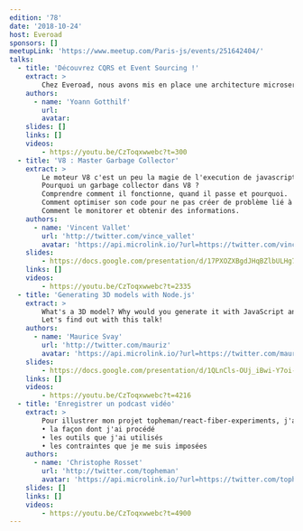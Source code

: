```yaml
---
edition: '78'
date: '2018-10-24'
host: Everoad
sponsors: []
meetupLink: 'https://www.meetup.com/Paris-js/events/251642404/'
talks:
  - title: 'Découvrez CQRS et Event Sourcing !'
    extract: >
        Chez Everoad, nous avons mis en place une architecture microservice basée sur les patterns CQRS et Event Sourcing. L'objectif de ce talk est de vous présenter ces deux concepts et de vous partager notre retour d'expérience sur une implémentation en full-Node.js.
    authors:
      - name: 'Yoann Gotthilf'
        url:
        avatar:
    slides: []
    links: []
    videos:
        - https://youtu.be/CzToqxwwebc?t=300
  - title: 'V8 : Master Garbage Collector'
    extract: >
        Le moteur V8 c'est un peu la magie de l'execution de javascript, côté client (chrome) et côté serveur (nodejs). Il gère pour vous la gestion de la mémoire grâce à son garbage collector !
        Pourquoi un garbage collector dans V8 ?
        Comprendre comment il fonctionne, quand il passe et pourquoi.
        Comment optimiser son code pour ne pas créer de problème lié à la mémoire.
        Comment le monitorer et obtenir des informations.
    authors:
      - name: 'Vincent Vallet'
        url: 'http://twitter.com/vince_vallet'
        avatar: 'https://api.microlink.io/?url=https://twitter.com/vince_vallet&amps;embed=image.url'
    slides:
        - https://docs.google.com/presentation/d/17PXOZXBgdJHqBZlbULHg70_hVFLrNx9T34rB9bLDn2M/edit?usp=sharing
    links: []
    videos:
        - https://youtu.be/CzToqxwwebc?t=2335
  - title: 'Generating 3D models with Node.js'
    extract: >
        What's a 3D model? Why would you generate it with JavaScript and Node.js? How do you do that?
        Let's find out with this talk!
    authors:
      - name: 'Maurice Svay'
        url: 'http://twitter.com/mauriz'
        avatar: 'https://api.microlink.io/?url=https://twitter.com/mauriz&amps;embed=image.url'
    slides:
        - https://docs.google.com/presentation/d/1QLnCls-OUj_iBwi-Y7oi-x2VXT20oAsZcOnJHTJKjjU/edit?usp=sharing
    links: []
    videos:
        - https://youtu.be/CzToqxwwebc?t=4216
  - title: 'Enregistrer un podcast vidéo'
    extract: >
        Pour illustrer mon projet topheman/react-fiber-experiments, j'ai récemment produit un podcast vidéo. L'idée de ce talk serait de partager rapidement :
        • la façon dont j'ai procédé
        • les outils que j'ai utilisés
        • les contraintes que je me suis imposées
    authors:
      - name: 'Christophe Rosset'
        url: 'http://twitter.com/topheman'
        avatar: 'https://api.microlink.io/?url=https://twitter.com/topheman&amps;embed=image.url'
    slides: []
    links: []
    videos:
        - https://youtu.be/CzToqxwwebc?t=4900
---
```

